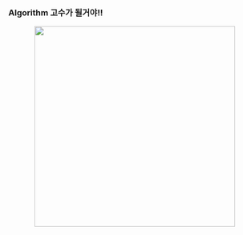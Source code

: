 ### Algorithm 고수가 될거야!!

<p align="center">
  <img src="https://github.com/Espebaum/gyoparkAlgo/assets/104741009/2849d046-c36f-4e4c-b2cc-c9550e6b4908.png" width=400px height=400px>
</p>

